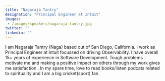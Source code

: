```yaml
---
title: "Nagaraja Tantry"
designation: "Principal Engineer at Intuit"
images: 
 - /images/speakers/nagaraja-tantry.jpg
twitter: ""
linkedin: ""
---
```


I am Nagaraja Tantry (Naga) based out of San Diego, California. I work as Principal Engineer at Intuit focussed on driving Observability. I have overall 15+ years of experience in Software Development. Tough problems motivate me and making a positive impact on others through my work gives me satisfaction . In my spare time, love to read books/listen podcats related to spirituality and I am a big cricket(sport) fan.
